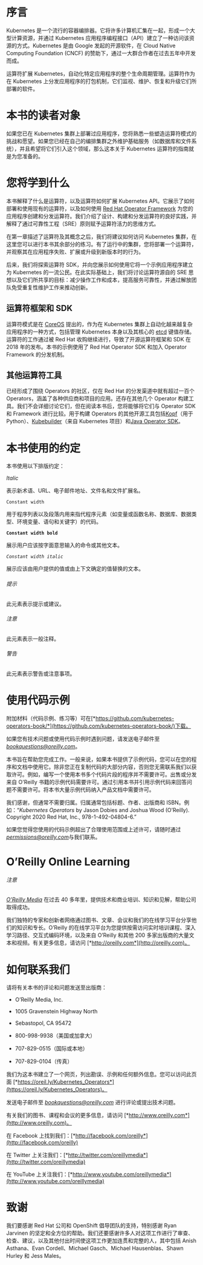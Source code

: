 # 序言

Kubernetes 是一个流行的容器编排器。它将许多计算机汇集在一起，形成一个大型计算资源，并通过 Kubernetes 应用程序编程接口（API）建立了一种访问该资源的方式。Kubernetes 是由 Google 发起的开源软件，在 Cloud Native Computing Foundation (CNCF) 的赞助下，通过一大群合作者在过去五年中开发而成。

运算符扩展 Kubernetes，自动化特定应用程序的整个生命周期管理。运算符作为在 Kubernetes 上分发应用程序的打包机制，它们监视、维护、恢复和升级它们所部署的软件。

# 本书的读者对象

如果您已在 Kubernetes 集群上部署过应用程序，您将熟悉一些塑造运算符模式的挑战和愿望。如果您已经在自己的编排集群之外维护基础服务（如数据库和文件系统），并且希望将它们引入这个领域，那么这本关于 Kubernetes 运算符的指南就是为您准备的。

# 您将学到什么

本书解释了什么是运算符，以及运算符如何扩展 Kubernetes API。它展示了如何部署和使用现有的运算符，以及如何使用 [Red Hat Operator Framework](https://github.com/operator-framework) 为您的应用程序创建和分发运算符。我们介绍了设计、构建和分发运算符的良好实践，并解释了通过可靠性工程（SRE）原则赋予运算符活力的思维方式。

在第一章描述了运算符及其概念之后，我们将建议如何访问 Kubernetes 集群，在这里您可以进行本书其余部分的练习。有了运行中的集群，您将部署一个运算符，并观察其在应用程序失败、扩展或升级到新版本时的行为。

后来，我们将探索运算符 SDK，并向您展示如何使用它将一个示例应用程序建立为 Kubernetes 的一流公民。在此实际基础上，我们将讨论运算符源自的 SRE 思想以及它们所共享的目标：减少操作工作和成本，提高服务可靠性，并通过解放团队免受重复性维护工作来推动创新。

## 运算符框架和 SDK

运算符模式是在 [CoreOS](https://coreos.com) 提出的，作为在 Kubernetes 集群上自动化越来越复杂应用程序的一种方式，包括管理 Kubernetes 本身以及其核心的 [etcd](https://github.com/coreos/etcd) 键值存储。运算符的工作通过被 Red Hat 收购继续进行，导致了开源运算符框架和 SDK 在 2018 年的发布。本书的示例使用了 Red Hat Operator SDK 和加入 Operator Framework 的分发机制。

## 其他运算符工具

已经形成了围绕 Operators 的社区，仅在 Red Hat 的分发渠道中就有超过一百个 Operators，涵盖了各种供应商和项目的应用。还存在其他几个 Operator 构建工具。我们不会详细讨论它们，但在阅读本书后，您将能够将它们与 Operator SDK 和 Framework 进行比较。用于构建 Operators 的其他开源工具包括[Kopf](https://oreil.ly/JCL-S)（用于 Python）、[Kubebuilder](https://oreil.ly/8zdbj)（来自 Kubernetes 项目）和[Java Operator SDK](https://oreil.ly/yXhVg)。

# 本书使用的约定

本书使用以下排版约定：

*Italic*

表示新术语、URL、电子邮件地址、文件名和文件扩展名。

`Constant width`

用于程序列表以及段落内用来指代程序元素（如变量或函数名称、数据库、数据类型、环境变量、语句和关键字）的代码。

**`Constant width bold`**

展示用户应该按字面意思输入的命令或其他文本。

*`Constant width italic`*

展示应该由用户提供的值或由上下文确定的值替换的文本。

###### 提示

此元素表示提示或建议。

###### 注意

此元素表示一般注释。

###### 警告

此元素表示警告或注意事项。

# 使用代码示例

附加材料（代码示例、练习等）可在[*https://github.com/kubernetes-operators-book/*](https://github.com/kubernetes-operators-book/)下载。

如果您有技术问题或使用代码示例时遇到问题，请发送电子邮件至*bookquestions@oreilly.com*。

本书旨在帮助您完成工作。一般来说，如果本书提供了示例代码，您可以在您的程序和文档中使用它。除非您正在复制代码的大部分内容，否则您无需联系我们以获取许可。例如，编写一个使用本书多个代码片段的程序并不需要许可。出售或分发来自 O'Reilly 书籍的示例代码需要许可。通过引用本书并引用示例代码来回答问题不需要许可。将本书大量示例代码纳入产品文档中需要许可。

我们感谢，但通常不需要归属。归属通常包括标题、作者、出版商和 ISBN。例如：“*Kubernetes Operators* by Jason Dobies and Joshua Wood (O’Reilly). Copyright 2020 Red Hat, Inc., 978-1-492-04804-6.”

如果您觉得您使用的代码示例超出了合理使用范围或上述许可，请随时通过*permissions@oreilly.com*与我们联系。

# O’Reilly Online Learning

###### 注意

[*O’Reilly Media*](http://oreilly.com) 在过去 40 多年里，提供技术和商业培训、知识和见解，帮助公司取得成功。

我们独特的专家和创新者网络通过图书、文章、会议和我们的在线学习平台分享他们的知识和专长。O’Reilly 的在线学习平台为您提供按需访问实时培训课程、深入学习路径、交互式编码环境，以及来自 O’Reilly 和其他 200 多家出版商的大量文本和视频。有关更多信息，请访问 [*http://oreilly.com*](http://oreilly.com)。

# 如何联系我们

请将有关本书的评论和问题发送至出版商：

+   O’Reilly Media, Inc.

+   1005 Gravenstein Highway North

+   Sebastopol, CA 95472

+   800-998-9938（美国或加拿大）

+   707-829-0515（国际或本地）

+   707-829-0104（传真）

我们为这本书建立了一个网页，列出勘误、示例和任何额外信息。您可以访问此页面 [*https://oreil.ly/Kubernetes_Operators*](https://oreil.ly/Kubernetes_Operators)。

发送电子邮件至 *bookquestions@oreilly.com* 进行评论或提出技术问题。

有关我们的图书、课程和会议的更多信息，请访问 [*http://www.oreilly.com*](http://www.oreilly.com)。

在 Facebook 上找到我们：[*http://facebook.com/oreilly*](http://facebook.com/oreilly)

在 Twitter 上关注我们：[*http://twitter.com/oreillymedia*](http://twitter.com/oreillymedia)

在 YouTube 上关注我们：[*http://www.youtube.com/oreillymedia*](http://www.youtube.com/oreillymedia)

# 致谢

我们要感谢 Red Hat 公司和 OpenShift 倡导团队的支持，特别感谢 Ryan Jarvinen 的坚定和全方位的帮助。我们还要感谢许多人对这项工作进行了审查、检查、建议，以及其他付出时间使这项工作更加连贯和完整的人，其中包括 Anish Asthana、Evan Cordell、Michael Gasch、Michael Hausenblas、Shawn Hurley 和 Jess Males。
